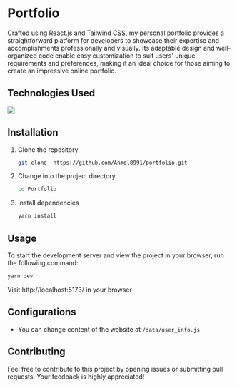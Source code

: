 # Portfolio

Crafted using React.js and Tailwind CSS, my personal portfolio provides a straightforward platform for developers to showcase their expertise and accomplishments professionally and visually. Its adaptable design and well-organized code enable easy customization to suit users' unique requirements and preferences, making it an ideal choice for those aiming to create an impressive online portfolio.

<!-- <center>

<Live Link>

<img  src=""  alt="Netlify Status"/>

</center> -->

## Technologies Used

<img  src="https://skillicons.dev/icons?i=html,css,react,nodejs,netlify&perline=7"/>

## Installation

1. Clone the repository
   ```bash
   git clone  https://github.com/Anmol8991/portfolio.git
   ```
2. Change into the project directory
   ```bash
   cd Portfolio
   ```
3. Install dependencies
   ```bash
   yarn install
   ```

## Usage

To start the development server and view the project in your browser, run the following command:

```bash
yarn dev
```

Visit http://localhost:5173/ in your browser

## Configurations

- You can change content of the website at `/data/user_info.js`

## Contributing

Feel free to contribute to this project by opening issues or submitting pull requests. Your feedback is highly appreciated!
